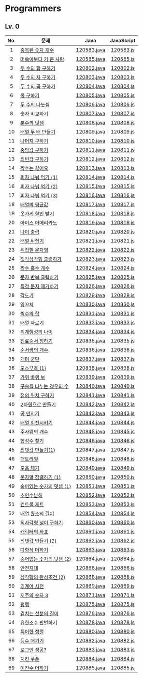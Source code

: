 # Programmers
## Lv. 0
| No. | 문제 | Java | JavaScript |
|:---:|---|:---:|:---:|
| 1 | [중복된 숫자 개수](https://school.programmers.co.kr/learn/courses/30/lessons/120583) | [120583.java](https://github.com/ehchodev/CodingTest/blob/main/Programmers/Lv.0/%EC%A4%91%EB%B3%B5%EB%90%9C%20%EC%88%AB%EC%9E%90%20%EA%B0%9C%EC%88%98/120583.java) | [120583.js](https://github.com/ehchodev/CodingTest/blob/main/Programmers/Lv.0/%EC%A4%91%EB%B3%B5%EB%90%9C%20%EC%88%AB%EC%9E%90%20%EA%B0%9C%EC%88%98/120583.js) |
| 2 | [머쓱이보다 키 큰 사람](https://school.programmers.co.kr/learn/courses/30/lessons/120585) | [120585.java](https://github.com/ehchodev/CodingTest/blob/main/Programmers/Lv.0/%EB%A8%B8%EC%93%B1%EC%9D%B4%EB%B3%B4%EB%8B%A4%20%ED%82%A4%20%ED%81%B0%20%EC%82%AC%EB%9E%8C/120585.java) | [120585.js](https://github.com/ehchodev/CodingTest/blob/main/Programmers/Lv.0/%EB%A8%B8%EC%93%B1%EC%9D%B4%EB%B3%B4%EB%8B%A4%20%ED%82%A4%20%ED%81%B0%20%EC%82%AC%EB%9E%8C/120585.js) |
| 3 | [두 수의 합 구하기](https://school.programmers.co.kr/learn/courses/30/lessons/120802) | [120802.java](https://github.com/ehchodev/CodingTest/blob/main/Programmers/Lv.0/%EB%91%90%20%EC%88%98%EC%9D%98%20%ED%95%A9%20%EA%B5%AC%ED%95%98%EA%B8%B0/120802.java) | [120802.js](https://github.com/ehchodev/CodingTest/blob/main/Programmers/Lv.0/%EB%91%90%20%EC%88%98%EC%9D%98%20%ED%95%A9%20%EA%B5%AC%ED%95%98%EA%B8%B0/120802.js) |
| 4 | [두 수의 차 구하기](https://school.programmers.co.kr/learn/courses/30/lessons/120803) | [120803.java](https://github.com/ehchodev/CodingTest/blob/main/Programmers/Lv.0/%EB%91%90%20%EC%88%98%EC%9D%98%20%EC%B0%A8%20%EA%B5%AC%ED%95%98%EA%B8%B0/120803.java) | [120803.js](https://github.com/ehchodev/CodingTest/blob/main/Programmers/Lv.0/%EB%91%90%20%EC%88%98%EC%9D%98%20%EC%B0%A8%20%EA%B5%AC%ED%95%98%EA%B8%B0/120803.js) |
| 5 | [두 수의 곱 구하기](https://school.programmers.co.kr/learn/courses/30/lessons/120804) | [120804.java](https://github.com/ehchodev/CodingTest/blob/main/Programmers/Lv.0/%EB%91%90%20%EC%88%98%EC%9D%98%20%EA%B3%B1%20%EA%B5%AC%ED%95%98%EA%B8%B0/120804.java) | [120804.js](https://github.com/ehchodev/CodingTest/blob/main/Programmers/Lv.0/%EB%91%90%20%EC%88%98%EC%9D%98%20%EA%B3%B1%20%EA%B5%AC%ED%95%98%EA%B8%B0/120804.js) |
| 6 | [몫 구하기](https://school.programmers.co.kr/learn/courses/30/lessons/120805) | [120805.java](https://github.com/ehchodev/CodingTest/blob/main/Programmers/Lv.0/%EB%AA%AB%20%EA%B5%AC%ED%95%98%EA%B8%B0/120805.java) | [120805.js](https://github.com/ehchodev/CodingTest/blob/main/Programmers/Lv.0/%EB%AA%AB%20%EA%B5%AC%ED%95%98%EA%B8%B0/120805.js) |
| 7 | [두 수의 나눗셈](https://school.programmers.co.kr/learn/courses/30/lessons/120806) | [120806.java](https://github.com/ehchodev/CodingTest/blob/main/Programmers/Lv.0/%EB%91%90%20%EC%88%98%EC%9D%98%20%EB%82%98%EB%88%97%EC%85%88/120806.java) | [120806.js](https://github.com/ehchodev/CodingTest/blob/main/Programmers/Lv.0/%EB%91%90%20%EC%88%98%EC%9D%98%20%EB%82%98%EB%88%97%EC%85%88/120806.js) |
| 8 | [숫자 비교하기](https://school.programmers.co.kr/learn/courses/30/lessons/120807) | [120807.java](https://github.com/ehchodev/CodingTest/blob/main/Programmers/Lv.0/%EC%88%AB%EC%9E%90%20%EB%B9%84%EA%B5%90%ED%95%98%EA%B8%B0/120807.java) | [120807.js](https://github.com/ehchodev/CodingTest/blob/main/Programmers/Lv.0/%EC%88%AB%EC%9E%90%20%EB%B9%84%EA%B5%90%ED%95%98%EA%B8%B0/120807.js) |
| 9 | [분수의 덧셈](https://school.programmers.co.kr/learn/courses/30/lessons/120808) | [120808.java](https://github.com/ehchodev/CodingTest/blob/main/Programmers/Lv.0/%EB%B6%84%EC%88%98%EC%9D%98%20%EB%8D%A7%EC%85%88/120808.java) | [120808.js](https://github.com/ehchodev/CodingTest/blob/main/Programmers/Lv.0/%EB%B6%84%EC%88%98%EC%9D%98%20%EB%8D%A7%EC%85%88/120808.js) |
| 10 | [배열 두 배 만들기](https://school.programmers.co.kr/learn/courses/30/lessons/120809) | [120809.java](https://github.com/ehchodev/CodingTest/blob/main/Programmers/Lv.0/%EB%B0%B0%EC%97%B4%20%EB%91%90%20%EB%B0%B0%20%EB%A7%8C%EB%93%A4%EA%B8%B0/120809.java) | [120809.js](https://github.com/ehchodev/CodingTest/blob/main/Programmers/Lv.0/%EB%B0%B0%EC%97%B4%20%EB%91%90%20%EB%B0%B0%20%EB%A7%8C%EB%93%A4%EA%B8%B0/120809.js) |
| 11 | [나머지 구하기](https://school.programmers.co.kr/learn/courses/30/lessons/120810) | [120810.java](https://github.com/ehchodev/CodingTest/blob/main/Programmers/Lv.0/%EB%82%98%EB%A8%B8%EC%A7%80%20%EA%B5%AC%ED%95%98%EA%B8%B0/120810.java) | [120810.js](https://github.com/ehchodev/CodingTest/blob/main/Programmers/Lv.0/%EB%82%98%EB%A8%B8%EC%A7%80%20%EA%B5%AC%ED%95%98%EA%B8%B0/120810.js) |
| 12 | [중앙값 구하기](https://school.programmers.co.kr/learn/courses/30/lessons/120811) | [120811.java](https://github.com/ehchodev/CodingTest/blob/main/Programmers/Lv.0/%EC%A4%91%EC%95%99%EA%B0%92%20%EA%B5%AC%ED%95%98%EA%B8%B0/120811.java) | [120811.js](https://github.com/ehchodev/CodingTest/blob/main/Programmers/Lv.0/%EC%A4%91%EC%95%99%EA%B0%92%20%EA%B5%AC%ED%95%98%EA%B8%B0/120811.js) |
| 13 | [최빈값 구하기](https://school.programmers.co.kr/learn/courses/30/lessons/120812) | [120812.java](https://github.com/ehchodev/CodingTest/blob/main/Programmers/Lv.0/%EC%B5%9C%EB%B9%88%EA%B0%92%20%EA%B5%AC%ED%95%98%EA%B8%B0/120812.java) | [120812.js](https://github.com/ehchodev/CodingTest/blob/main/Programmers/Lv.0/%EC%B5%9C%EB%B9%88%EA%B0%92%20%EA%B5%AC%ED%95%98%EA%B8%B0/120812.js) |
| 14 | [짝수는 싫어요](https://school.programmers.co.kr/learn/courses/30/lessons/120813) | [120813.java](https://github.com/ehchodev/CodingTest/blob/main/Programmers/Lv.0/%EC%A7%9D%EC%88%98%EB%8A%94%20%EC%8B%AB%EC%96%B4%EC%9A%94/120813.java) | [120813.js](https://github.com/ehchodev/CodingTest/blob/main/Programmers/Lv.0/%EC%A7%9D%EC%88%98%EB%8A%94%20%EC%8B%AB%EC%96%B4%EC%9A%94/120813.js) |
| 15 | [피자 나눠 먹기 (1)](https://school.programmers.co.kr/learn/courses/30/lessons/120814) | [120814.java](https://github.com/ehchodev/CodingTest/blob/main/Programmers/Lv.0/%ED%94%BC%EC%9E%90%20%EB%82%98%EB%88%A0%20%EB%A8%B9%EA%B8%B0%20(1)/120814.java) | [120814.js](https://github.com/ehchodev/CodingTest/blob/main/Programmers/Lv.0/%ED%94%BC%EC%9E%90%20%EB%82%98%EB%88%A0%20%EB%A8%B9%EA%B8%B0%20(1)/120814.js) |
| 16 | [피자 나눠 먹기 (2)](https://school.programmers.co.kr/learn/courses/30/lessons/120815) | [120815.java](https://github.com/ehchodev/CodingTest/blob/main/Programmers/Lv.0/%ED%94%BC%EC%9E%90%20%EB%82%98%EB%88%A0%20%EB%A8%B9%EA%B8%B0%20(2)/120815.java) | [120815.js](https://github.com/ehchodev/CodingTest/blob/main/Programmers/Lv.0/%ED%94%BC%EC%9E%90%20%EB%82%98%EB%88%A0%20%EB%A8%B9%EA%B8%B0%20(2)/120815.js) |
| 17 | [피자 나눠 먹기 (3)](https://school.programmers.co.kr/learn/courses/30/lessons/120816) | [120816.java](https://github.com/ehchodev/CodingTest/blob/main/Programmers/Lv.0/%ED%94%BC%EC%9E%90%20%EB%82%98%EB%88%A0%20%EB%A8%B9%EA%B8%B0%20(3)/120816.java) | [120816.js](https://github.com/ehchodev/CodingTest/blob/main/Programmers/Lv.0/%ED%94%BC%EC%9E%90%20%EB%82%98%EB%88%A0%20%EB%A8%B9%EA%B8%B0%20(3)/120816.js) |
| 18 | [배열의 평균값](https://school.programmers.co.kr/learn/courses/30/lessons/120817) | [120817.java](https://github.com/ehchodev/CodingTest/blob/main/Programmers/Lv.0/%EB%B0%B0%EC%97%B4%EC%9D%98%20%ED%8F%89%EA%B7%A0%EA%B0%92/120817.java) | [120817.js](https://github.com/ehchodev/CodingTest/blob/main/Programmers/Lv.0/%EB%B0%B0%EC%97%B4%EC%9D%98%20%ED%8F%89%EA%B7%A0%EA%B0%92/120817.js) |
| 19 | [옷가게 할인 받기](https://school.programmers.co.kr/learn/courses/30/lessons/120818) | [120818.java](https://github.com/ehchodev/CodingTest/blob/main/Programmers/Lv.0/%EC%98%B7%EA%B0%80%EA%B2%8C%20%ED%95%A0%EC%9D%B8%20%EB%B0%9B%EA%B8%B0/120818.java) | [120818.js](https://github.com/ehchodev/CodingTest/blob/main/Programmers/Lv.0/%EC%98%B7%EA%B0%80%EA%B2%8C%20%ED%95%A0%EC%9D%B8%20%EB%B0%9B%EA%B8%B0/120818.js) |
| 20 | [아이스 아메리카노](https://school.programmers.co.kr/learn/courses/30/lessons/120819) | [120819.java](https://github.com/ehchodev/CodingTest/blob/main/Programmers/Lv.0/%EC%95%84%EC%9D%B4%EC%8A%A4%20%EC%95%84%EB%A9%94%EB%A6%AC%EC%B9%B4%EB%85%B8/120819.java) | [120819.js](https://github.com/ehchodev/CodingTest/blob/main/Programmers/Lv.0/%EC%95%84%EC%9D%B4%EC%8A%A4%20%EC%95%84%EB%A9%94%EB%A6%AC%EC%B9%B4%EB%85%B8/120819.js) |
| 21 | [나이 출력](https://school.programmers.co.kr/learn/courses/30/lessons/120820) | [120820.java](https://github.com/ehchodev/CodingTest/blob/main/Programmers/Lv.0/%EB%82%98%EC%9D%B4%20%EC%B6%9C%EB%A0%A5/120820.java) | [120820.js](https://github.com/ehchodev/CodingTest/blob/main/Programmers/Lv.0/%EB%82%98%EC%9D%B4%20%EC%B6%9C%EB%A0%A5/120820.js) |
| 22 | [배열 뒤집기](https://school.programmers.co.kr/learn/courses/30/lessons/120821) | [120821.java](https://github.com/ehchodev/CodingTest/blob/main/Programmers/Lv.0/%EB%B0%B0%EC%97%B4%20%EB%92%A4%EC%A7%91%EA%B8%B0/120821.java) | [120821.js](https://github.com/ehchodev/CodingTest/blob/main/Programmers/Lv.0/%EB%B0%B0%EC%97%B4%20%EB%92%A4%EC%A7%91%EA%B8%B0/120821.js) |
| 23 | [뒤집힌 문자열](https://school.programmers.co.kr/learn/courses/30/lessons/120822) | [120822.java](https://github.com/ehchodev/CodingTest/blob/main/Programmers/Lv.0/%EB%92%A4%EC%A7%91%ED%9E%8C%20%EB%AC%B8%EC%9E%90%EC%97%B4/120822.java) | [120822.js](https://github.com/ehchodev/CodingTest/blob/main/Programmers/Lv.0/%EB%92%A4%EC%A7%91%ED%9E%8C%20%EB%AC%B8%EC%9E%90%EC%97%B4/120822.js) |
| 24 | [직각삼각형 출력하기](https://school.programmers.co.kr/learn/courses/30/lessons/120823) | [120823.java](https://github.com/ehchodev/CodingTest/blob/main/Programmers/Lv.0/%EC%A7%81%EA%B0%81%EC%82%BC%EA%B0%81%ED%98%95%20%EC%B6%9C%EB%A0%A5%ED%95%98%EA%B8%B0/120823.java) | [120823.js](https://github.com/ehchodev/CodingTest/blob/main/Programmers/Lv.0/%EC%A7%81%EA%B0%81%EC%82%BC%EA%B0%81%ED%98%95%20%EC%B6%9C%EB%A0%A5%ED%95%98%EA%B8%B0/120823.js) |
| 25 | [짝수 홀수 개수](https://school.programmers.co.kr/learn/courses/30/lessons/120824) | [120824.java](https://github.com/ehchodev/CodingTest/blob/main/Programmers/Lv.0/%EC%A7%9D%EC%88%98%20%ED%99%80%EC%88%98%20%EA%B0%9C%EC%88%98/120824.java) | [120824.js](https://github.com/ehchodev/CodingTest/blob/main/Programmers/Lv.0/%EC%A7%9D%EC%88%98%20%ED%99%80%EC%88%98%20%EA%B0%9C%EC%88%98/120824.js) |
| 26 | [문자 반복 출력하기](https://school.programmers.co.kr/learn/courses/30/lessons/120825) | [120825.java](https://github.com/ehchodev/CodingTest/blob/main/Programmers/Lv.0/%EB%AC%B8%EC%9E%90%20%EB%B0%98%EB%B3%B5%20%EC%B6%9C%EB%A0%A5%ED%95%98%EA%B8%B0/120825.java) | [120825.js](https://github.com/ehchodev/CodingTest/blob/main/Programmers/Lv.0/%EB%AC%B8%EC%9E%90%20%EB%B0%98%EB%B3%B5%20%EC%B6%9C%EB%A0%A5%ED%95%98%EA%B8%B0/120825.js) |
| 27 | [특정 문자 제거하기](https://school.programmers.co.kr/learn/courses/30/lessons/120826) | [120826.java](https://github.com/ehchodev/CodingTest/blob/main/Programmers/Lv.0/%ED%8A%B9%EC%A0%95%20%EB%AC%B8%EC%9E%90%20%EC%A0%9C%EA%B1%B0%ED%95%98%EA%B8%B0/120826.java) | [120826.js](https://github.com/ehchodev/CodingTest/blob/main/Programmers/Lv.0/%ED%8A%B9%EC%A0%95%20%EB%AC%B8%EC%9E%90%20%EC%A0%9C%EA%B1%B0%ED%95%98%EA%B8%B0/120826.js) |
| 28 | [각도기](https://school.programmers.co.kr/learn/courses/30/lessons/120829) | [120829.java](https://github.com/ehchodev/CodingTest/blob/main/Programmers/Lv.0/%EA%B0%81%EB%8F%84%EA%B8%B0/120829.java) | [120829.js](https://github.com/ehchodev/CodingTest/blob/main/Programmers/Lv.0/%EA%B0%81%EB%8F%84%EA%B8%B0/120829.js) |
| 29 | [양꼬치](https://school.programmers.co.kr/learn/courses/30/lessons/120830) | [120830.java](https://github.com/ehchodev/CodingTest/blob/main/Programmers/Lv.0/%EC%96%91%EA%BC%AC%EC%B9%98/120830.java) | [120830.js](https://github.com/ehchodev/CodingTest/blob/main/Programmers/Lv.0/%EC%96%91%EA%BC%AC%EC%B9%98/120830.js) |
| 30 | [짝수의 합](https://school.programmers.co.kr/learn/courses/30/lessons/120831) | [120831.java](https://github.com/ehchodev/CodingTest/blob/main/Programmers/Lv.0/%EC%A7%9D%EC%88%98%EC%9D%98%20%ED%95%A9/120831.java) | [120831.js](https://github.com/ehchodev/CodingTest/blob/main/Programmers/Lv.0/%EC%A7%9D%EC%88%98%EC%9D%98%20%ED%95%A9/120831.js) |
| 31 | [배열 자르기](https://school.programmers.co.kr/learn/courses/30/lessons/120833) | [120833.java](https://github.com/ehchodev/CodingTest/blob/main/Programmers/Lv.0/%EB%B0%B0%EC%97%B4%20%EC%9E%90%EB%A5%B4%EA%B8%B0/120833.java) | [120833.js](https://github.com/ehchodev/CodingTest/blob/main/Programmers/Lv.0/%EB%B0%B0%EC%97%B4%20%EC%9E%90%EB%A5%B4%EA%B8%B0/120833.js) |
| 32 | [외계행성의 나이](https://school.programmers.co.kr/learn/courses/30/lessons/120834) | [120834.java](https://github.com/ehchodev/CodingTest/blob/main/Programmers/Lv.0/%EC%99%B8%EA%B3%84%ED%96%89%EC%84%B1%EC%9D%98%20%EB%82%98%EC%9D%B4/120834.java) | [120834.js](https://github.com/ehchodev/CodingTest/blob/main/Programmers/Lv.0/%EC%99%B8%EA%B3%84%ED%96%89%EC%84%B1%EC%9D%98%20%EB%82%98%EC%9D%B4/120834.js) |
| 33 | [진료순서 정하기](https://school.programmers.co.kr/learn/courses/30/lessons/120835) | [120835.java](https://github.com/ehchodev/CodingTest/blob/main/Programmers/Lv.0/%EC%A7%84%EB%A3%8C%EC%88%9C%EC%84%9C%20%EC%A0%95%ED%95%98%EA%B8%B0/120835.java) | [120835.js](https://github.com/ehchodev/CodingTest/blob/main/Programmers/Lv.0/%EC%A7%84%EB%A3%8C%EC%88%9C%EC%84%9C%20%EC%A0%95%ED%95%98%EA%B8%B0/120835.js) |
| 34 | [순서쌍의 개수](https://school.programmers.co.kr/learn/courses/30/lessons/120836) | [120836.java](https://github.com/ehchodev/CodingTest/blob/main/Programmers/Lv.0/%EC%88%9C%EC%84%9C%EC%8C%8D%EC%9D%98%20%EA%B0%9C%EC%88%98/120836.java) | [120836.js](https://github.com/ehchodev/CodingTest/blob/main/Programmers/Lv.0/%EC%88%9C%EC%84%9C%EC%8C%8D%EC%9D%98%20%EA%B0%9C%EC%88%98/120836.js) |
| 35 | [개미 군단](https://school.programmers.co.kr/learn/courses/30/lessons/120837) | [120837.java](https://github.com/ehchodev/CodingTest/blob/main/Programmers/Lv.0/%EA%B0%9C%EB%AF%B8%20%EA%B5%B0%EB%8B%A8/120837.java) | [120837.js](https://github.com/ehchodev/CodingTest/blob/main/Programmers/Lv.0/%EA%B0%9C%EB%AF%B8%20%EA%B5%B0%EB%8B%A8/120837.js) |
| 36 | [모스부호 (1)](https://school.programmers.co.kr/learn/courses/30/lessons/120838) | [120838.java](https://github.com/ehchodev/CodingTest/blob/main/Programmers/Lv.0/%EB%AA%A8%EC%8A%A4%EB%B6%80%ED%98%B8%20(1)/120838.java) | [120838.js](https://github.com/ehchodev/CodingTest/blob/main/Programmers/Lv.0/%EB%AA%A8%EC%8A%A4%EB%B6%80%ED%98%B8%20(1)/120838.js) |
| 37 | [가위 바위 보](https://school.programmers.co.kr/learn/courses/30/lessons/120839) | [120839.java](https://github.com/ehchodev/CodingTest/blob/main/Programmers/Lv.0/%EA%B0%80%EC%9C%84%20%EB%B0%94%EC%9C%84%20%EB%B3%B4/120839.java) | [120839.js](https://github.com/ehchodev/CodingTest/blob/main/Programmers/Lv.0/%EA%B0%80%EC%9C%84%20%EB%B0%94%EC%9C%84%20%EB%B3%B4/120839.js) |
| 38 | [구슬을 나누는 경우의 수](https://school.programmers.co.kr/learn/courses/30/lessons/120840) | [120840.java](https://github.com/ehchodev/CodingTest/blob/main/Programmers/Lv.0/%EA%B5%AC%EC%8A%AC%EC%9D%84%20%EB%82%98%EB%88%84%EB%8A%94%20%EA%B2%BD%EC%9A%B0%EC%9D%98%20%EC%88%98/120840.java) | [120840.js](https://github.com/ehchodev/CodingTest/blob/main/Programmers/Lv.0/%EA%B5%AC%EC%8A%AC%EC%9D%84%20%EB%82%98%EB%88%84%EB%8A%94%20%EA%B2%BD%EC%9A%B0%EC%9D%98%20%EC%88%98/120840.js) |
| 39 | [점의 위치 구하기](https://school.programmers.co.kr/learn/courses/30/lessons/120841) | [120841.java](https://github.com/ehchodev/CodingTest/blob/main/Programmers/Lv.0/%EC%A0%90%EC%9D%98%20%EC%9C%84%EC%B9%98%20%EA%B5%AC%ED%95%98%EA%B8%B0/120841.java) | [120841.js](https://github.com/ehchodev/CodingTest/blob/main/Programmers/Lv.0/%EC%A0%90%EC%9D%98%20%EC%9C%84%EC%B9%98%20%EA%B5%AC%ED%95%98%EA%B8%B0/120841.js) |
| 40 | [2차원으로 만들기](https://school.programmers.co.kr/learn/courses/30/lessons/120842) | [120842.java](https://github.com/ehchodev/CodingTest/blob/main/Programmers/Lv.0/2%EC%B0%A8%EC%9B%90%EC%9C%BC%EB%A1%9C%20%EB%A7%8C%EB%93%A4%EA%B8%B0/120842.java) | [120842.js](https://github.com/ehchodev/CodingTest/blob/main/Programmers/Lv.0/2%EC%B0%A8%EC%9B%90%EC%9C%BC%EB%A1%9C%20%EB%A7%8C%EB%93%A4%EA%B8%B0/120842.js) |
| 41 | [공 던지기](https://school.programmers.co.kr/learn/courses/30/lessons/120843) | [120843.java](https://github.com/ehchodev/CodingTest/blob/main/Programmers/Lv.0/%EA%B3%B5%20%EB%8D%98%EC%A7%80%EA%B8%B0/120843.java) | [120843.js](https://github.com/ehchodev/CodingTest/blob/main/Programmers/Lv.0/%EA%B3%B5%20%EB%8D%98%EC%A7%80%EA%B8%B0/120843.js) |
| 42 | [배열 회전시키기](https://school.programmers.co.kr/learn/courses/30/lessons/120844) | [120844.java](https://github.com/ehchodev/CodingTest/blob/main/Programmers/Lv.0/%EB%B0%B0%EC%97%B4%20%ED%9A%8C%EC%A0%84%EC%8B%9C%ED%82%A4%EA%B8%B0/120844.java) | [120844.js](https://github.com/ehchodev/CodingTest/blob/main/Programmers/Lv.0/%EB%B0%B0%EC%97%B4%20%ED%9A%8C%EC%A0%84%EC%8B%9C%ED%82%A4%EA%B8%B0/120844.js) |
| 43 | [주사위의 개수](https://school.programmers.co.kr/learn/courses/30/lessons/120845) | [120845.java](https://github.com/ehchodev/CodingTest/blob/main/Programmers/Lv.0/%EC%A3%BC%EC%82%AC%EC%9C%84%EC%9D%98%20%EA%B0%9C%EC%88%98/120845.java) | [120845.js](https://github.com/ehchodev/CodingTest/blob/main/Programmers/Lv.0/%EC%A3%BC%EC%82%AC%EC%9C%84%EC%9D%98%20%EA%B0%9C%EC%88%98/120845.js) |
| 44 | [합성수 찾기](https://school.programmers.co.kr/learn/courses/30/lessons/120846) | [120846.java](https://github.com/ehchodev/CodingTest/blob/main/Programmers/Lv.0/%ED%95%A9%EC%84%B1%EC%88%98%20%EC%B0%BE%EA%B8%B0/120846.java) | [120846.js](https://github.com/ehchodev/CodingTest/blob/main/Programmers/Lv.0/%ED%95%A9%EC%84%B1%EC%88%98%20%EC%B0%BE%EA%B8%B0/120846.js) |
| 45 | [최댓값 만들기(1)](https://school.programmers.co.kr/learn/courses/30/lessons/120847) | [120847.java](https://github.com/ehchodev/CodingTest/blob/main/Programmers/Lv.0/%EC%B5%9C%EB%8C%93%EA%B0%92%20%EB%A7%8C%EB%93%A4%EA%B8%B0(1)/120847.java) | [120847.js](https://github.com/ehchodev/CodingTest/blob/main/Programmers/Lv.0/%EC%B5%9C%EB%8C%93%EA%B0%92%20%EB%A7%8C%EB%93%A4%EA%B8%B0(1)/120847.js) |
| 46 | [팩토리얼](https://school.programmers.co.kr/learn/courses/30/lessons/120848) | [120848.java](https://github.com/ehchodev/CodingTest/blob/main/Programmers/Lv.0/%ED%8C%A9%ED%86%A0%EB%A6%AC%EC%96%BC/120848.java) | [120848.js](https://github.com/ehchodev/CodingTest/blob/main/Programmers/Lv.0/%ED%8C%A9%ED%86%A0%EB%A6%AC%EC%96%BC/120848.js) |
| 47 | [모음 제거](https://school.programmers.co.kr/learn/courses/30/lessons/120849) | [120849.java](https://github.com/ehchodev/CodingTest/blob/main/Programmers/Lv.0/%EB%AA%A8%EC%9D%8C%20%EC%A0%9C%EA%B1%B0/120849.java) | [120849.js](https://github.com/ehchodev/CodingTest/blob/main/Programmers/Lv.0/%EB%AA%A8%EC%9D%8C%20%EC%A0%9C%EA%B1%B0/120849.js) |
| 48 | [문자열 정렬하기 (1)](https://school.programmers.co.kr/learn/courses/30/lessons/120850) | [120850.java](https://github.com/ehchodev/CodingTest/blob/main/Programmers/Lv.0/%EB%AC%B8%EC%9E%90%EC%97%B4%20%EC%A0%95%EB%A0%AC%ED%95%98%EA%B8%B0%20(1)/120850.java) | [120850.js](https://github.com/ehchodev/CodingTest/blob/main/Programmers/Lv.0/%EB%AC%B8%EC%9E%90%EC%97%B4%20%EC%A0%95%EB%A0%AC%ED%95%98%EA%B8%B0%20(1)/120850.js) |
| 49 | [숨어있는 숫자의 덧셈 (1)](https://school.programmers.co.kr/learn/courses/30/lessons/120851) | [120851.java](https://github.com/ehchodev/CodingTest/blob/main/Programmers/Lv.0/%EC%88%A8%EC%96%B4%EC%9E%88%EB%8A%94%20%EC%88%AB%EC%9E%90%EC%9D%98%20%EB%8D%A7%EC%85%88%20(1)/120851.java) | [120851.js](https://github.com/ehchodev/CodingTest/blob/main/Programmers/Lv.0/%EC%88%A8%EC%96%B4%EC%9E%88%EB%8A%94%20%EC%88%AB%EC%9E%90%EC%9D%98%20%EB%8D%A7%EC%85%88%20(1)/120851.js) |
| 50 | [소인수분해](https://school.programmers.co.kr/learn/courses/30/lessons/120852) | [120852.java](https://github.com/ehchodev/CodingTest/blob/main/Programmers/Lv.0/%EC%86%8C%EC%9D%B8%EC%88%98%EB%B6%84%ED%95%B4/120852.java) | [120852.js](https://github.com/ehchodev/CodingTest/blob/main/Programmers/Lv.0/%EC%86%8C%EC%9D%B8%EC%88%98%EB%B6%84%ED%95%B4/120852.js) |
| 51 | [컨트롤 제트](https://school.programmers.co.kr/learn/courses/30/lessons/120853) | [120853.java](https://github.com/ehchodev/CodingTest/blob/main/Programmers/Lv.0/%EC%BB%A8%ED%8A%B8%EB%A1%A4%20%EC%A0%9C%ED%8A%B8/120853.java) | [120853.js](https://github.com/ehchodev/CodingTest/blob/main/Programmers/Lv.0/%EC%BB%A8%ED%8A%B8%EB%A1%A4%20%EC%A0%9C%ED%8A%B8/120853.js) |
| 52 | [배열 원소의 길이](https://school.programmers.co.kr/learn/courses/30/lessons/120854) | [120854.java](https://github.com/ehchodev/CodingTest/blob/main/Programmers/Lv.0/%EB%B0%B0%EC%97%B4%20%EC%9B%90%EC%86%8C%EC%9D%98%20%EA%B8%B8%EC%9D%B4/120854.java) | [120854.js](https://github.com/ehchodev/CodingTest/blob/main/Programmers/Lv.0/%EB%B0%B0%EC%97%B4%20%EC%9B%90%EC%86%8C%EC%9D%98%20%EA%B8%B8%EC%9D%B4/120854.js) |
| 53 | [직사각형 넓이 구하기](https://school.programmers.co.kr/learn/courses/30/lessons/120860) | [120860.java](https://github.com/ehchodev/CodingTest/blob/main/Programmers/Lv.0/%EC%A7%81%EC%82%AC%EA%B0%81%ED%98%95%20%EB%84%93%EC%9D%B4%20%EA%B5%AC%ED%95%98%EA%B8%B0/120860.java) | [120860.js](https://github.com/ehchodev/CodingTest/blob/main/Programmers/Lv.0/%EC%A7%81%EC%82%AC%EA%B0%81%ED%98%95%20%EB%84%93%EC%9D%B4%20%EA%B5%AC%ED%95%98%EA%B8%B0/120860.js) |
| 54 | [캐릭터의 좌표](https://school.programmers.co.kr/learn/courses/30/lessons/120861) | [120861.java](https://github.com/ehchodev/CodingTest/blob/main/Programmers/Lv.0/%EC%BA%90%EB%A6%AD%ED%84%B0%EC%9D%98%20%EC%A2%8C%ED%91%9C/120861.java) | [120861.js](https://github.com/ehchodev/CodingTest/blob/main/Programmers/Lv.0/%EC%BA%90%EB%A6%AD%ED%84%B0%EC%9D%98%20%EC%A2%8C%ED%91%9C/120861.js) |
| 55 | [최댓값 만들기 (2)](https://school.programmers.co.kr/learn/courses/30/lessons/120862) | [120862.java](https://github.com/ehchodev/CodingTest/blob/main/Programmers/Lv.0/%EC%B5%9C%EB%8C%93%EA%B0%92%20%EB%A7%8C%EB%93%A4%EA%B8%B0%20(2)/120862.java) | [120862.js](https://github.com/ehchodev/CodingTest/blob/main/Programmers/Lv.0/%EC%B5%9C%EB%8C%93%EA%B0%92%20%EB%A7%8C%EB%93%A4%EA%B8%B0%20(2)/120862.js) |
| 56 | [다항식 더하기](https://school.programmers.co.kr/learn/courses/30/lessons/120863) | [120863.java](https://github.com/ehchodev/CodingTest/blob/main/Programmers/Lv.0/%EB%8B%A4%ED%95%AD%EC%8B%9D%20%EB%8D%94%ED%95%98%EA%B8%B0/120863.java) | [120863.js](https://github.com/ehchodev/CodingTest/blob/main/Programmers/Lv.0/%EB%8B%A4%ED%95%AD%EC%8B%9D%20%EB%8D%94%ED%95%98%EA%B8%B0/120863.js) |
| 57 | [숨어있는 숫자의 덧셈 (2)](https://school.programmers.co.kr/learn/courses/30/lessons/120864) | [120864.java](https://github.com/ehchodev/CodingTest/blob/main/Programmers/Lv.0/%EC%88%A8%EC%96%B4%EC%9E%88%EB%8A%94%20%EC%88%AB%EC%9E%90%EC%9D%98%20%EB%8D%A7%EC%85%88%20(2)/120864.java) | [120864.js](https://github.com/ehchodev/CodingTest/blob/main/Programmers/Lv.0/%EC%88%A8%EC%96%B4%EC%9E%88%EB%8A%94%20%EC%88%AB%EC%9E%90%EC%9D%98%20%EB%8D%A7%EC%85%88%20(2)/120864.js) |
| 58 | [안전지대](https://school.programmers.co.kr/learn/courses/30/lessons/120866) | [120866.java](https://github.com/ehchodev/CodingTest/blob/main/Programmers/Lv.0/%EC%95%88%EC%A0%84%EC%A7%80%EB%8C%80/120866.java) | [120866.js](https://github.com/ehchodev/CodingTest/blob/main/Programmers/Lv.0/%EC%95%88%EC%A0%84%EC%A7%80%EB%8C%80/120866.js) |
| 59 | [삼각형의 완성조건 (2)](https://school.programmers.co.kr/learn/courses/30/lessons/120868) | [120868.java](https://github.com/ehchodev/CodingTest/blob/main/Programmers/Lv.0/%EC%82%BC%EA%B0%81%ED%98%95%EC%9D%98%20%EC%99%84%EC%84%B1%EC%A1%B0%EA%B1%B4%20(2)/120868.java) | [120868.js](https://github.com/ehchodev/CodingTest/blob/main/Programmers/Lv.0/%EC%82%BC%EA%B0%81%ED%98%95%EC%9D%98%20%EC%99%84%EC%84%B1%EC%A1%B0%EA%B1%B4%20(2)/120868.js) |
| 60 | [외계어 사전](https://school.programmers.co.kr/learn/courses/30/lessons/120869) | [120869.java](https://github.com/ehchodev/CodingTest/blob/main/Programmers/Lv.0/%EC%99%B8%EA%B3%84%EC%96%B4%20%EC%82%AC%EC%A0%84/120869.java) | [120869.js](https://github.com/ehchodev/CodingTest/blob/main/Programmers/Lv.0/%EC%99%B8%EA%B3%84%EC%96%B4%20%EC%82%AC%EC%A0%84/120869.js) |
| 61 | [저주의 숫자 3](https://school.programmers.co.kr/learn/courses/30/lessons/120871) | [120871.java](https://github.com/ehchodev/CodingTest/blob/main/Programmers/Lv.0/%EC%A0%80%EC%A3%BC%EC%9D%98%20%EC%88%AB%EC%9E%90%203/120871.java) | [120871.js](https://github.com/ehchodev/CodingTest/blob/main/Programmers/Lv.0/%EC%A0%80%EC%A3%BC%EC%9D%98%20%EC%88%AB%EC%9E%90%203/120871.js) |
| 62 | [평행](https://school.programmers.co.kr/learn/courses/30/lessons/120875) | [120875.java](https://github.com/ehchodev/CodingTest/blob/main/Programmers/Lv.0/%ED%8F%89%ED%96%89/120875.java) | [120875.js](https://github.com/ehchodev/CodingTest/blob/main/Programmers/Lv.0/%ED%8F%89%ED%96%89/120875.js) |
| 63 | [겹치는 선분의 길이](https://school.programmers.co.kr/learn/courses/30/lessons/120876) | [120876.java](https://github.com/ehchodev/CodingTest/blob/main/Programmers/Lv.0/%EA%B2%B9%EC%B9%98%EB%8A%94%20%EC%84%A0%EB%B6%84%EC%9D%98%20%EA%B8%B8%EC%9D%B4/120876.java) | [120876.js](https://github.com/ehchodev/CodingTest/blob/main/Programmers/Lv.0/%EA%B2%B9%EC%B9%98%EB%8A%94%20%EC%84%A0%EB%B6%84%EC%9D%98%20%EA%B8%B8%EC%9D%B4/120876.js) |
| 64 | [유한소수 판별하기](https://school.programmers.co.kr/learn/courses/30/lessons/120878) | [120878.java](https://github.com/ehchodev/CodingTest/blob/main/Programmers/Lv.0/%EC%9C%A0%ED%95%9C%EC%86%8C%EC%88%98%20%ED%8C%90%EB%B3%84%ED%95%98%EA%B8%B0/120878.java) | [120878.js](https://github.com/ehchodev/CodingTest/blob/main/Programmers/Lv.0/%EC%9C%A0%ED%95%9C%EC%86%8C%EC%88%98%20%ED%8C%90%EB%B3%84%ED%95%98%EA%B8%B0/120878.js) |
| 65 | [특이한 정렬](https://school.programmers.co.kr/learn/courses/30/lessons/120880) | [120880.java](https://github.com/ehchodev/CodingTest/blob/main/Programmers/Lv.0/%ED%8A%B9%EC%9D%B4%ED%95%9C%20%EC%A0%95%EB%A0%AC/120880.java) | [120880.js](https://github.com/ehchodev/CodingTest/blob/main/Programmers/Lv.0/%ED%8A%B9%EC%9D%B4%ED%95%9C%20%EC%A0%95%EB%A0%AC/120880.js) |
| 66 | [등수 매기기](https://school.programmers.co.kr/learn/courses/30/lessons/120882) | [120882.java](https://github.com/ehchodev/CodingTest/blob/main/Programmers/Lv.0/%EB%93%B1%EC%88%98%20%EB%A7%A4%EA%B8%B0%EA%B8%B0/120882.java) | [120882.js](https://github.com/ehchodev/CodingTest/blob/main/Programmers/Lv.0/%EB%93%B1%EC%88%98%20%EB%A7%A4%EA%B8%B0%EA%B8%B0/120882.js) |
| 67 | [로그인 성공?](https://school.programmers.co.kr/learn/courses/30/lessons/120883) | [120883.java](https://github.com/ehchodev/CodingTest/blob/main/Programmers/Lv.0/%EB%A1%9C%EA%B7%B8%EC%9D%B8%20%EC%84%B1%EA%B3%B5%3F/120883.java) | [120883.js](https://github.com/ehchodev/CodingTest/blob/main/Programmers/Lv.0/%EB%A1%9C%EA%B7%B8%EC%9D%B8%20%EC%84%B1%EA%B3%B5%3F/120883.js) |
| 68 | [치킨 쿠폰](https://school.programmers.co.kr/learn/courses/30/lessons/120884) | [120884.java](https://github.com/ehchodev/CodingTest/blob/main/Programmers/Lv.0/%EC%B9%98%ED%82%A8%20%EC%BF%A0%ED%8F%B0/120884.java) | [120884.js](https://github.com/ehchodev/CodingTest/blob/main/Programmers/Lv.0/%EC%B9%98%ED%82%A8%20%EC%BF%A0%ED%8F%B0/120884.js) |
| 69 | [이진수 더하기](https://school.programmers.co.kr/learn/courses/30/lessons/120885) | [120885.java](https://github.com/ehchodev/CodingTest/blob/main/Programmers/Lv.0/%EC%9D%B4%EC%A7%84%EC%88%98%20%EB%8D%94%ED%95%98%EA%B8%B0/120885.java) | [120885.js](https://github.com/ehchodev/CodingTest/blob/main/Programmers/Lv.0/%EC%9D%B4%EC%A7%84%EC%88%98%20%EB%8D%94%ED%95%98%EA%B8%B0/120885.js) |
